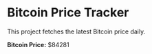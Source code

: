 # Bitcoin Price Tracker

This project fetches the latest Bitcoin price daily.

**Bitcoin Price:** $84281
